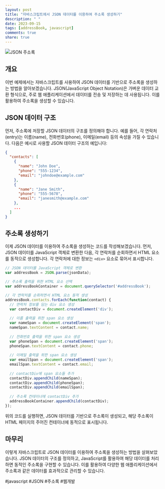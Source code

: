 ```yaml
---
layout: post
title: "자바스크립트에서 JSON 데이터를 이용하여 주소록 생성하기"
description: " "
date: 2023-09-15
tags: [addressBook, javascript]
comments: true
share: true
---
```


![JSON 주소록](https://example.com/address-book.png)

## 개요

이번 예제에서는 자바스크립트를 사용하여 JSON 데이터를 기반으로 주소록을 생성하는 방법을 알아보겠습니다. JSON(JavaScript Object Notation)은 가벼운 데이터 교환 형식으로, 주로 웹 애플리케이션에서 데이터를 전송 및 저장하는 데 사용됩니다. 이를 활용하여 주소록을 생성할 수 있습니다.

## JSON 데이터 구조

먼저, 주소록에 저장할 JSON 데이터의 구조를 정의해야 합니다. 예를 들어, 각 연락처(entry)는 이름(name), 전화번호(phone), 이메일(email) 등의 속성을 가질 수 있습니다. 다음은 예시로 사용할 JSON 데이터 구조의 예입니다:

```json
{
  "contacts": [
    {
      "name": "John Doe",
      "phone": "555-1234",
      "email": "johndoe@example.com"
    },
    {
      "name": "Jane Smith",
      "phone": "555-5678",
      "email": "janesmith@example.com"
    },
    ...
  ]
}
```

## 주소록 생성하기

이제 JSON 데이터를 이용하여 주소록을 생성하는 코드를 작성해보겠습니다. 먼저, JSON 데이터를 JavaScript 객체로 변환한 다음, 각 연락처를 순회하면서 HTML 요소를 동적으로 생성합니다. 각 연락처에 대한 정보는 `<div>` 요소로 묶어서 표시합니다.

```javascript
// JSON 데이터를 JavaScript 객체로 변환
var addressBook = JSON.parse(jsonData);

// 주소록 출력을 위한 HTML 요소 선택
var addressBookContainer = document.querySelector('#addressBook');

// 각 연락처를 순회하면서 HTML 요소 동적 생성
addressBook.contacts.forEach(function(contact) {
  // 연락처 정보를 담는 div 요소 생성
  var contactDiv = document.createElement('div');
  
  // 이름 출력을 위한 span 요소 생성
  var nameSpan = document.createElement('span');
  nameSpan.textContent = contact.name;
  
  // 전화번호 출력을 위한 span 요소 생성
  var phoneSpan = document.createElement('span');
  phoneSpan.textContent = contact.phone;
  
  // 이메일 출력을 위한 span 요소 생성
  var emailSpan = document.createElement('span');
  emailSpan.textContent = contact.email;
  
  // contactDiv에 span 요소들 추가
  contactDiv.appendChild(nameSpan);
  contactDiv.appendChild(phoneSpan);
  contactDiv.appendChild(emailSpan);
  
  // 주소록 컨테이너에 contactDiv 추가
  addressBookContainer.appendChild(contactDiv);
});
```

위의 코드를 실행하면, JSON 데이터를 기반으로 주소록이 생성되고, 해당 주소록이 HTML 페이지의 주어진 컨테이너에 동적으로 표시됩니다.

## 마무리

이렇게 자바스크립트로 JSON 데이터를 이용하여 주소록을 생성하는 방법을 살펴보았습니다. JSON 데이터의 구조를 정의하고, JavaScript를 활용하여 해당 데이터를 처리하면 동적인 주소록을 구현할 수 있습니다. 이를 활용하여 다양한 웹 애플리케이션에서 주소록과 같은 데이터를 효과적으로 관리할 수 있습니다.

#javascript #JSON #주소록 #웹개발